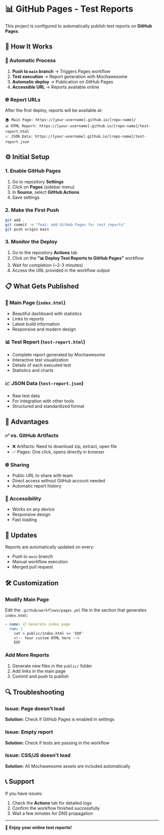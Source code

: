# 📊 GitHub Pages - Test Reports

This project is configured to automatically publish test reports on **GitHub Pages**.

## 🚀 How It Works

### 🔄 Automatic Process
1. **Push to `main` branch** → Triggers Pages workflow
2. **Test execution** → Report generation with Mochawesome
3. **Automatic deploy** → Publication on GitHub Pages
4. **Accessible URL** → Reports available online

### 🌐 Report URLs

After the first deploy, reports will be available at:

```
🏠 Main Page: https://[your-username].github.io/[repo-name]/
📊 HTML Report: https://[your-username].github.io/[repo-name]/test-report.html
📈 JSON Data: https://[your-username].github.io/[repo-name]/test-report.json
```

## ⚙️ Initial Setup

### 1. Enable GitHub Pages

1. Go to repository **Settings**
2. Click on **Pages** (sidebar menu)
3. In **Source**, select **GitHub Actions**
4. Save settings

### 2. Make the First Push

```bash
git add .
git commit -m "feat: add GitHub Pages for test reports"
git push origin main
```

### 3. Monitor the Deploy

1. Go to the repository **Actions** tab
2. Click on the **"📊 Deploy Test Reports to GitHub Pages"** workflow
3. Wait for completion (~2-3 minutes)
4. Access the URL provided in the workflow output

## 📋 What Gets Published

### 🎨 Main Page (`index.html`)
- Beautiful dashboard with statistics
- Links to reports
- Latest build information
- Responsive and modern design

### 📊 Test Report (`test-report.html`)
- Complete report generated by Mochawesome
- Interactive test visualization
- Details of each executed test
- Statistics and charts

### 📈 JSON Data (`test-report.json`)
- Raw test data
- For integration with other tools
- Structured and standardized format

## 🔧 Advantages

### ✅ **vs. GitHub Artifacts**
- ❌ Artifacts: Need to download zip, extract, open file
- ✅ Pages: One click, opens directly in browser

### 🌐 **Sharing**
- Public URL to share with team
- Direct access without GitHub account needed
- Automatic report history

### 📱 **Accessibility**
- Works on any device
- Responsive design
- Fast loading

## 🔄 Updates

Reports are automatically updated on every:
- Push to `main` branch
- Manual workflow execution
- Merged pull request

## 🛠️ Customization

### Modify Main Page
Edit the `.github/workflows/pages.yml` file in the section that generates `index.html`:

```yaml
- name: 📋 Generate index page
  run: |
    cat > public/index.html << 'EOF'
    <!-- Your custom HTML here -->
    EOF
```

### Add More Reports
1. Generate new files in the `public/` folder
2. Add links in the main page
3. Commit and push to publish

## 🔍 Troubleshooting

### Issue: Page doesn't load
**Solution:** Check if GitHub Pages is enabled in settings

### Issue: Empty report
**Solution:** Check if tests are passing in the workflow

### Issue: CSS/JS doesn't load
**Solution:** All Mochawesome assets are included automatically

## 📞 Support

If you have issues:
1. Check the **Actions** tab for detailed logs
2. Confirm the workflow finished successfully
3. Wait a few minutes for DNS propagation

---

🎉 **Enjoy your online test reports!**